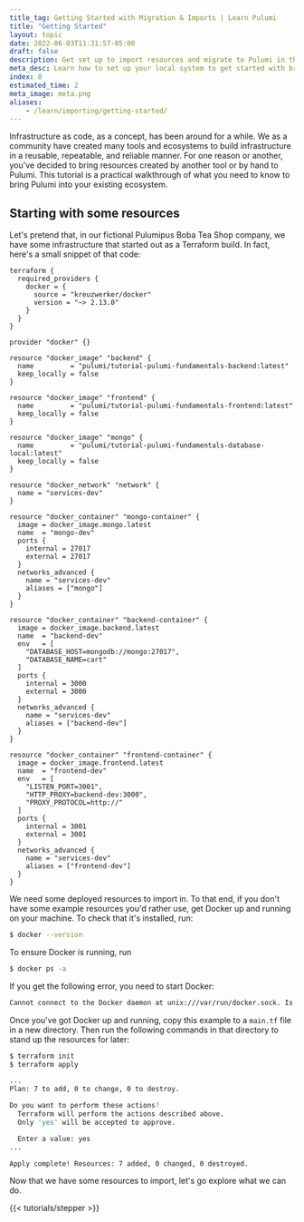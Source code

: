```yaml
---
title_tag: Getting Started with Migration & Imports | Learn Pulumi
title: "Getting Started"
layout: topic
date: 2022-06-03T11:31:57-05:00
draft: false
description: Get set up to import resources and migrate to Pulumi in this tutorial.
meta_desc: Learn how to set up your local system to get started with bringing Pulumi into your existing ecosystem in this tutorial.
index: 0
estimated_time: 2
meta_image: meta.png
aliases:
    - /learn/importing/getting-started/
---
```


Infrastructure as code, as a concept, has been around for a while. We as a community have created many tools and ecosystems to build infrastructure in a reusable, repeatable, and reliable manner. For one reason or another, you've decided to bring resources created by another tool or by hand to Pulumi. This tutorial is a practical walkthrough of what you need to know to bring Pulumi into your existing ecosystem.

## Starting with some resources

Let's pretend that, in our fictional Pulumipus Boba Tea Shop company, we have some infrastructure that started out as a Terraform build. In fact, here's a small snippet of that code:

```hcl {.line-numbers}
terraform {
  required_providers {
    docker = {
      source = "kreuzwerker/docker"
      version = "~> 2.13.0"
    }
  }
}

provider "docker" {}

resource "docker_image" "backend" {
  name         = "pulumi/tutorial-pulumi-fundamentals-backend:latest"
  keep_locally = false
}

resource "docker_image" "frontend" {
  name         = "pulumi/tutorial-pulumi-fundamentals-frontend:latest"
  keep_locally = false
}

resource "docker_image" "mongo" {
  name         = "pulumi/tutorial-pulumi-fundamentals-database-local:latest"
  keep_locally = false
}

resource "docker_network" "network" {
  name = "services-dev"
}

resource "docker_container" "mongo-container" {
  image = docker_image.mongo.latest
  name  = "mongo-dev"
  ports {
    internal = 27017
    external = 27017
  }
  networks_advanced {
    name = "services-dev"
    aliases = ["mongo"]
  }
}

resource "docker_container" "backend-container" {
  image = docker_image.backend.latest
  name  = "backend-dev"
  env   = [
    "DATABASE_HOST=mongodb://mongo:27017",
    "DATABASE_NAME=cart"
  ]
  ports {
    internal = 3000
    external = 3000
  }
  networks_advanced {
    name = "services-dev"
    aliases = ["backend-dev"]
  }
}

resource "docker_container" "frontend-container" {
  image = docker_image.frontend.latest
  name  = "frontend-dev"
  env   = [
    "LISTEN_PORT=3001",
    "HTTP_PROXY=backend-dev:3000",
    "PROXY_PROTOCOL=http://"
  ]
  ports {
    internal = 3001
    external = 3001
  }
  networks_advanced {
    name = "services-dev"
    aliases = ["frontend-dev"]
  }
}
```

We need some deployed resources to import in. To that end, if you don't have some example resources you'd rather use, get Docker up and running on your machine. To check that it's installed, run:

```bash
$ docker --version
```

To ensure Docker is running, run

```bash
$ docker ps -a
```

If you get the following error, you need to start Docker:

```bash
Cannot connect to the Docker daemon at unix:///var/run/docker.sock. Is the docker daemon running?
```

Once you've got Docker up and running, copy this example to a `main.tf` file in a new directory. Then run the following commands in that directory to stand up the resources for later:

```bash
$ terraform init
$ terraform apply

...
Plan: 7 to add, 0 to change, 0 to destroy.

Do you want to perform these actions?
  Terraform will perform the actions described above.
  Only 'yes' will be accepted to approve.

  Enter a value: yes
...

Apply complete! Resources: 7 added, 0 changed, 0 destroyed.
```

Now that we have some resources to import, let's go explore what we can do.

{{< tutorials/stepper >}}
